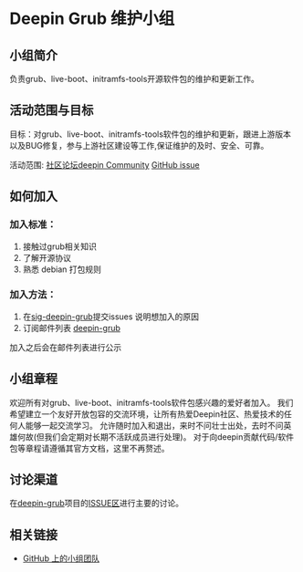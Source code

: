<!--

请按照实际情况编辑此文件，以使内容适应您所要创建的 SIG 的实际情况，并在发起申请时删除此段注释。

请注意：

以下五段二级标题均为必须存在的段落。小组也可根据自身需求增加其它的段落和详细的描述，但不应删除此处的四个段落。

-->
# Deepin Grub 维护小组 

## 小组简介

负责grub、live-boot、initramfs-tools开源软件包的维护和更新工作。

## 活动范围与目标

目标：对grub、live-boot、initramfs-tools软件包的维护和更新，跟进上游版本以及BUG修复，参与上游社区建设等工作,保证维护的及时、安全、可靠。

活动范围: [社区论坛](https://bbs.deepin.org/)[deepin Community](https://github.com/deepin-community/) [GitHub issue](https://github.com/linuxdeepin/developer-center/issues)

## 如何加入

### 加入标准：

1. 接触过grub相关知识 
2. 了解开源协议
2. 熟悉 debian 打包规则

### 加入方法：

1. 在[sig-deepin-grub](https://github.com/deepin-community/sig-deepin-grub/issues)提交issues 说明想加入的原因
2. 订阅邮件列表 [deepin-grub](https://www.freelists.org/list/deepin-grub)

加入之后会在邮件列表进行公示

## 小组章程

欢迎所有对grub、live-boot、initramfs-tools软件包感兴趣的爱好者加入。
我们希望建立一个友好开放包容的交流环境，让所有热爱Deepin社区、热爱技术的任何人能够一起交流学习。
允许随时加入和退出，来时不问壮士出处，去时不问英雄何故(但我们会定期对长期不活跃成员进行处理)。
对于向deepin贡献代码/软件包等章程请遵循其官方文档，这里不再赘述。


## 讨论渠道

在[deepin-grub](https://github.com/deepin-community/sig-deepin-grub)项目的[ISSUE区](https://github.com/deepin-community/sig-deepin-grub/issues)进行主要的讨论。

## 相关链接

- [GitHub 上的小组团队](https://github.com/orgs/deepin-community/teams/sig-deepin-grub)
